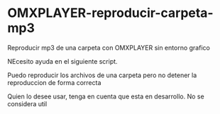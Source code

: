 # OMXPLAYER-reproducir-carpeta-mp3
Reproducir mp3 de una carpeta con OMXPLAYER sin entorno grafico


NEcesito ayuda en el siguiente script.

Puedo reproducir los archivos de una carpeta pero no detener la reproduccion de forma correcta

Quien lo desee usar, tenga en cuenta que esta en desarrollo. No se considera util
